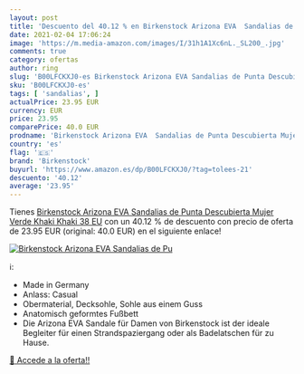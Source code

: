 ```yaml
---
layout: post
title: 'Descuento del 40.12 % en Birkenstock Arizona EVA  Sandalias de Pu'
date: 2021-02-04 17:06:24
image: 'https://m.media-amazon.com/images/I/31h1A1Xc6nL._SL200_.jpg'
comments: true
category: ofertas
author: ring
slug: 'B00LFCKXJ0-es Birkenstock Arizona EVA Sandalias de Punta Descubierta...'
sku: 'B00LFCKXJ0-es'
tags: [ 'sandalias', ]
actualPrice: 23.95 EUR
currency: EUR
price: 23.95
comparePrice: 40.0 EUR
prodname: 'Birkenstock Arizona EVA  Sandalias de Punta Descubierta Mujer  Verde  Khaki Khaki   38 EU'
country: 'es'
flag: '🇪🇸'
brand: 'Birkenstock'
buyurl: 'https://www.amazon.es/dp/B00LFCKXJ0/?tag=tolees-21'
descuento: '40.12'
average: '23.95'
---
```


Tienes [Birkenstock Arizona EVA  Sandalias de Punta Descubierta Mujer  Verde  Khaki Khaki   38 EU](https://www.amazon.es/dp/B00LFCKXJ0/?tag=tolees-21) con un 40.12 % de descuento con precio de oferta de 23.95 EUR (original: 40.0 EUR) en el siguiente enlace!

[![Birkenstock Arizona EVA  Sandalias de Pu](https://m.media-amazon.com/images/I/31h1A1Xc6nL._SL200_.jpg)](https://www.amazon.es/dp/B00LFCKXJ0/?tag=tolees-21)

ℹ️:

- Made in Germany
- Anlass: Casual
- Obermaterial, Decksohle, Sohle aus einem Guss
- Anatomisch geformtes Fußbett
- Die Arizona EVA Sandale für Damen von Birkenstock ist der ideale Begleiter für einen Strandspaziergang oder als Badelatschen für zu Hause.

[🛒 Accede a la oferta!!](https://www.amazon.es/dp/B00LFCKXJ0/?tag=tolees-21)
